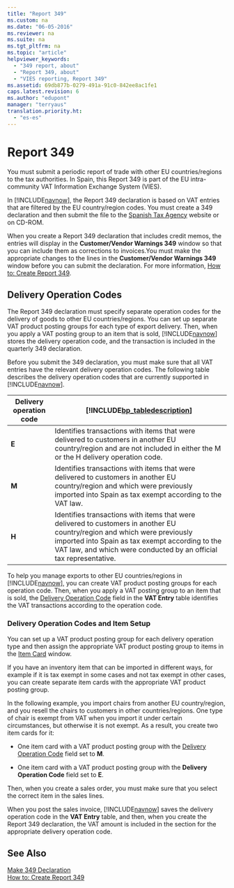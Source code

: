 ```yaml
---
title: "Report 349"
ms.custom: na
ms.date: "06-05-2016"
ms.reviewer: na
ms.suite: na
ms.tgt_pltfrm: na
ms.topic: "article"
helpviewer_keywords: 
  - "349 report, about"
  - "Report 349, about"
  - "VIES reporting, Report 349"
ms.assetid: 69db877b-0279-491a-91c0-842ee8ac1fe1
caps.latest.revision: 6
ms.author: "edupont"
manager: "terryaus"
translation.priority.ht: 
  - "es-es"
---
```

# Report 349
You must submit a periodic report of trade with other EU countries\/regions to the tax authorities. In Spain, this Report 349 is part of the EU intra\-community VAT Information Exchange System \(VIES\).  
  
 In [!INCLUDE[navnow](../../ApplicationDesign/includes/navnow_md.md)], the Report 349 declaration is based on VAT entries that are filtered by the EU country\/region codes. You must create a 349 declaration and then submit the file to the [Spanish Tax Agency](http://go.microsoft.com/fwlink/?LinkId=238181) website or on CD\-ROM.  
  
 When you create a Report 349 declaration that includes credit memos, the entries will display in the **Customer\/Vendor Warnings 349** window so that you can include them as corrections to invoices.You must make the appropriate changes to the lines in the **Customer\/Vendor Warnings 349** window before you can submit the declaration. For more information, [How to: Create Report 349](../../LocalFunctionalityForMicrosoftDynamicsNav2016/Spain/how-to-create-report-349.md).  
  
## Delivery Operation Codes  
 The Report 349 declaration must specify separate operation codes for the delivery of goods to other EU countries\/regions. You can set up separate VAT product posting groups for each type of export delivery. Then, when you apply a VAT posting group to an item that is sold, [!INCLUDE[navnow](../../ApplicationDesign/includes/navnow_md.md)] stores the delivery operation code, and the transaction is included in the quarterly 349 declaration.  
  
 Before you submit the 349 declaration, you must make sure that all VAT entries have the relevant delivery operation codes. The following table describes the delivery operation codes that are currently supported in [!INCLUDE[navnow](../../ApplicationDesign/includes/navnow_md.md)].  
  
|Delivery operation code|[!INCLUDE[bp_tabledescription](../../ApplicationDesign/includes/bp_tabledescription_md.md)]|  
|-----------------------------|---------------------------------------|  
|**E**|Identifies transactions with items that were delivered to customers in another EU country\/region and are not included in either the M or the H delivery operation code.|  
|**M**|Identifies transactions with items that were delivered to customers in another EU country\/region and which were previously imported into Spain as tax exempt according to the VAT law.|  
|**H**|Identifies transactions with items that were delivered to customers in another EU country\/region and which were previously imported into Spain as tax exempt according to the VAT law, and which were conducted by an official tax representative.|  
  
 To help you manage exports to other EU countries\/regions in [!INCLUDE[navnow](../../ApplicationDesign/includes/navnow_md.md)], you can create VAT product posting groups for each operation code. Then, when you apply a VAT posting group to an item that is sold, the [Delivery Operation Code](../../LocalFunctionalityForMicrosoftDynamicsNav2016/Spain/-$-t_254_10703-delivery-operation-code-$-.md) field in the **VAT Entry** table identifies the VAT transactions according to the operation code.  
  
### Delivery Operation Codes and Item Setup  
 You can set up a VAT product posting group for each delivery operation type and then assign the appropriate VAT product posting group to items in the [Item Card](../Topic/\($%20N_30%20Item%20Card%20$\).md) window.  
  
 If you have an inventory item that can be imported in different ways, for example if it is tax exempt in some cases and not tax exempt in other cases, you can create separate item cards with the appropriate VAT product posting group.  
  
 In the following example, you import chairs from another EU country\/region, and you resell the chairs to customers in other countries\/regions. One type of chair is exempt from VAT when you import it under certain circumstances, but otherwise it is not exempt. As a result, you create two item cards for it:  
  
-   One item card with a VAT product posting group with the [Delivery Operation Code](../../LocalFunctionalityForMicrosoftDynamicsNav2016/Spain/-$-t_324_10703-delivery-operation-code-$-.md) field set to **M**.  
  
-   One item card with a VAT product posting group with the **Delivery Operation Code** field set to **E**.  
  
 Then, when you create a sales order, you must make sure that you select the correct item in the sales lines.  
  
 When you post the sales invoice, [!INCLUDE[navnow](../../ApplicationDesign/includes/navnow_md.md)] saves the delivery operation code in the **VAT Entry** table, and then, when you create the Report 349 declaration, the VAT amount is included in the section for the appropriate delivery operation code.  
  
## See Also  
 [Make 349 Declaration](../../LocalFunctionalityForMicrosoftDynamicsNav2016/Spain/-$-b_10710-make-349-declaration-$-.md)   
 [How to: Create Report 349](../../LocalFunctionalityForMicrosoftDynamicsNav2016/Spain/how-to-create-report-349.md)